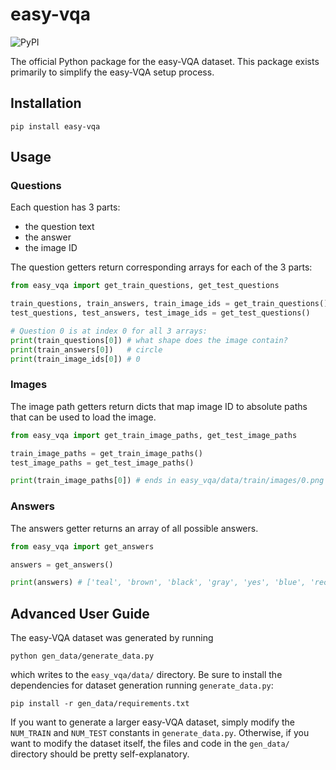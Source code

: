 # easy-vqa

![PyPI](https://img.shields.io/pypi/v/easy-vqa)

The official Python package for the easy-VQA dataset. This package exists primarily to simplify the easy-VQA setup process.

## Installation

`pip install easy-vqa`

## Usage

### Questions

Each question has 3 parts:
- the question text
- the answer
- the image ID

The question getters return corresponding arrays for each of the 3 parts:

```python
from easy_vqa import get_train_questions, get_test_questions

train_questions, train_answers, train_image_ids = get_train_questions()
test_questions, test_answers, test_image_ids = get_test_questions()

# Question 0 is at index 0 for all 3 arrays:
print(train_questions[0]) # what shape does the image contain?
print(train_answers[0])   # circle
print(train_image_ids[0]) # 0
```

### Images

The image path getters return dicts that map image ID to absolute paths that can be used to load the image.

```python
from easy_vqa import get_train_image_paths, get_test_image_paths

train_image_paths = get_train_image_paths()
test_image_paths = get_test_image_paths()

print(train_image_paths[0]) # ends in easy_vqa/data/train/images/0.png
```

### Answers

The answers getter returns an array of all possible answers.

```python
from easy_vqa import get_answers

answers = get_answers()

print(answers) # ['teal', 'brown', 'black', 'gray', 'yes', 'blue', 'rectangle', 'yellow', 'triangle', 'red', 'circle', 'no', 'green']
```

## Advanced User Guide

The easy-VQA dataset was generated by running

```shell
python gen_data/generate_data.py
```

which writes to the `easy_vqa/data/` directory. Be sure to install the dependencies for dataset generation running `generate_data.py`:

```shell
pip install -r gen_data/requirements.txt
```

If you want to generate a larger easy-VQA dataset, simply modify the `NUM_TRAIN` and `NUM_TEST` constants in `generate_data.py`. Otherwise, if you want to modify the dataset itself, the files and code in the `gen_data/` directory should be pretty self-explanatory.
